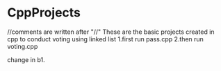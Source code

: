 # CppProjects
//comments are written after "//"
These are the basic projects created in cpp to conduct voting using linked list
1.first run pass.cpp
2.then run voting.cpp


change in b1.

